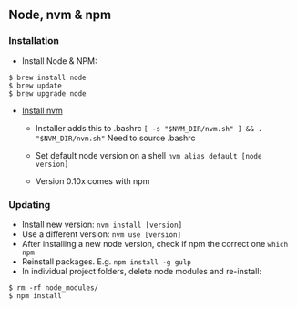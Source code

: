 ## Node, nvm & npm

### Installation
  - Install Node & NPM:
```
$ brew install node
$ brew update
$ brew upgrade node
```

  - [Install nvm](https://github.com/creationix/nvm)
    - Installer adds this to .bashrc `[ -s "$NVM_DIR/nvm.sh" ] && . "$NVM_DIR/nvm.sh"` Need to source .bashrc
    
    - Set default node version on a shell `nvm alias default [node version]`

    - Version 0.10x comes with npm

### Updating
  * Install new version: `nvm install [version]`
  * Use a different version: `nvm use [version]`
  * After installing a new node version, check if npm the correct one `which npm`
  * Reinstall packages. E.g. `npm install -g gulp`
  * In individual project folders, delete node modules and re-install:
  ```
  $ rm -rf node_modules/
  $ npm install
  ```
